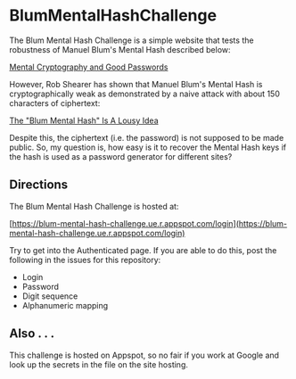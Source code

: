 # BlumMentalHashChallenge
The Blum Mental Hash Challenge is a simple website that tests the robustness of Manuel Blum's Mental Hash described below:

[Mental Cryptography and Good Passwords](https://scilogs.spektrum.de/hlf/mental-cryptography-and-good-passwords/)

However, Rob Shearer has shown that Manuel Blum's Mental Hash is cryptographically weak as demonstrated by a naive attack with about 150 characters of ciphertext:

[The "Blum Mental Hash" Is A Lousy Idea](https://v.cx/2022/05/blum-mental-hash)

Despite this, the ciphertext (i.e. the password) is not supposed to be made public.  So, my question is, how easy is it to recover the Mental Hash keys if the hash is used as a password generator for different sites?

## Directions
The Blum Mental Hash Challenge is hosted at:

[https://blum-mental-hash-challenge.ue.r.appspot.com/login](https://blum-mental-hash-challenge.ue.r.appspot.com/login)

Try to get into the Authenticated page.  If you are able to do this, post the following in the issues for this repository:

* Login
* Password
* Digit sequence
* Alphanumeric mapping

## Also . . .
This challenge is hosted on Appspot, so no fair if you work at Google and look up the secrets in the file on the site hosting.
